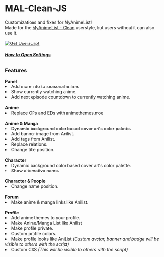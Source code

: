 # MAL-Clean-JS
Customizations and fixes for MyAnimeList!<br>
Made for the <a href="https://userstyles.world/style/10678/myanimelist-clean">MyAnimeList - Clean</a> userstyle, but users without it can also use it.
<br><br><a href="https://github.com/KanashiiDev/MAL-Clean-JS/raw/main/mal-clean.user.js"><img src="https://shields.io/badge/Mal%20Clean%20JS%20Install%20Userscript-brightgreen" alt="Get Userscript"/></a><br>
<h6><b><a href="https://github.com/KanashiiDev/MAL-Clean-JS/blob/main/howtoopen.png">How to Open Settings</a></b> <br>
<h3>Features</h3>
<b>Panel</b>
<li>Add more info to seasonal anime.</li>
<li>Show currently watching anime.</li>
<li>Add next episode countdown to currently watching anime.</li><br>
<b>Anime</b>
<li>Replace OPs and EDs with animethemes.moe</li><br>
<b>Anime & Manga</b>
<li>Dynamic background color based cover art's color palette.</li>
<li>Add banner image from Anilist.</li>
<li>Add tags from Anilist.</li>
<li>Replace relations.</li>
<li>Change title position.</li><br>
<b>Character</b>
<li>Dynamic background color based cover art's color palette.</li>
<li>Show alternative name.</li><br>
<b>Character & People</b>
<li>Change name position.</li><br>
<b>Forum</b>
<li>Make anime & manga links like Anilist.</li><br>
<b>Profile</b>
<li>Add anime themes to your profile.</li>
<li>Make Anime/Manga List like Anilist </li>
<li>Make profile private. </li>
<li>Custom profile colors.</li>
<li>Make profile looks like AniList <i>(Custom avatar, banner and badge will be visible to others with the script)</i></li>
<li>Custom CSS <i>(This will be visible to others with the script)</i></li>
